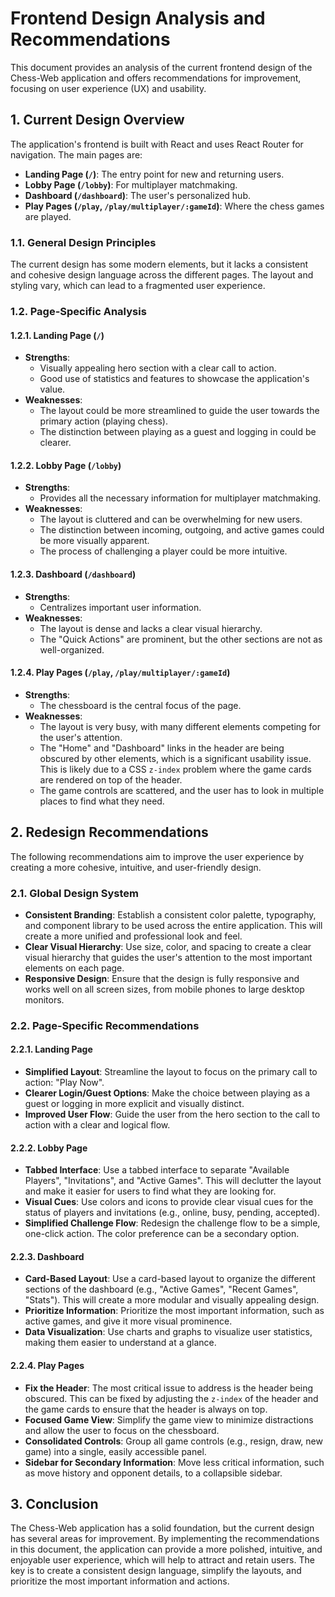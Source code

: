 
# Frontend Design Analysis and Recommendations

This document provides an analysis of the current frontend design of the Chess-Web application and offers recommendations for improvement, focusing on user experience (UX) and usability.

## 1. Current Design Overview

The application's frontend is built with React and uses React Router for navigation. The main pages are:

*   **Landing Page (`/`)**: The entry point for new and returning users.
*   **Lobby Page (`/lobby`)**: For multiplayer matchmaking.
*   **Dashboard (`/dashboard`)**: The user's personalized hub.
*   **Play Pages (`/play`, `/play/multiplayer/:gameId`)**: Where the chess games are played.

### 1.1. General Design Principles

The current design has some modern elements, but it lacks a consistent and cohesive design language across the different pages. The layout and styling vary, which can lead to a fragmented user experience.

### 1.2. Page-Specific Analysis

#### 1.2.1. Landing Page (`/`)

*   **Strengths**:
    *   Visually appealing hero section with a clear call to action.
    *   Good use of statistics and features to showcase the application's value.
*   **Weaknesses**:
    *   The layout could be more streamlined to guide the user towards the primary action (playing chess).
    *   The distinction between playing as a guest and logging in could be clearer.

#### 1.2.2. Lobby Page (`/lobby`)

*   **Strengths**:
    *   Provides all the necessary information for multiplayer matchmaking.
*   **Weaknesses**:
    *   The layout is cluttered and can be overwhelming for new users.
    *   The distinction between incoming, outgoing, and active games could be more visually apparent.
    *   The process of challenging a player could be more intuitive.

#### 1.2.3. Dashboard (`/dashboard`)

*   **Strengths**:
    *   Centralizes important user information.
*   **Weaknesses**:
    *   The layout is dense and lacks a clear visual hierarchy.
    *   The "Quick Actions" are prominent, but the other sections are not as well-organized.

#### 1.2.4. Play Pages (`/play`, `/play/multiplayer/:gameId`)

*   **Strengths**:
    *   The chessboard is the central focus of the page.
*   **Weaknesses**:
    *   The layout is very busy, with many different elements competing for the user's attention.
    *   The "Home" and "Dashboard" links in the header are being obscured by other elements, which is a significant usability issue. This is likely due to a CSS `z-index` problem where the game cards are rendered on top of the header.
    *   The game controls are scattered, and the user has to look in multiple places to find what they need.

## 2. Redesign Recommendations

The following recommendations aim to improve the user experience by creating a more cohesive, intuitive, and user-friendly design.

### 2.1. Global Design System

*   **Consistent Branding**: Establish a consistent color palette, typography, and component library to be used across the entire application. This will create a more unified and professional look and feel.
*   **Clear Visual Hierarchy**: Use size, color, and spacing to create a clear visual hierarchy that guides the user's attention to the most important elements on each page.
*   **Responsive Design**: Ensure that the design is fully responsive and works well on all screen sizes, from mobile phones to large desktop monitors.

### 2.2. Page-Specific Recommendations

#### 2.2.1. Landing Page

*   **Simplified Layout**: Streamline the layout to focus on the primary call to action: "Play Now".
*   **Clearer Login/Guest Options**: Make the choice between playing as a guest or logging in more explicit and visually distinct.
*   **Improved User Flow**: Guide the user from the hero section to the call to action with a clear and logical flow.

#### 2.2.2. Lobby Page

*   **Tabbed Interface**: Use a tabbed interface to separate "Available Players", "Invitations", and "Active Games". This will declutter the layout and make it easier for users to find what they are looking for.
*   **Visual Cues**: Use colors and icons to provide clear visual cues for the status of players and invitations (e.g., online, busy, pending, accepted).
*   **Simplified Challenge Flow**: Redesign the challenge flow to be a simple, one-click action. The color preference can be a secondary option.

#### 2.2.3. Dashboard

*   **Card-Based Layout**: Use a card-based layout to organize the different sections of the dashboard (e.g., "Active Games", "Recent Games", "Stats"). This will create a more modular and visually appealing design.
*   **Prioritize Information**: Prioritize the most important information, such as active games, and give it more visual prominence.
*   **Data Visualization**: Use charts and graphs to visualize user statistics, making them easier to understand at a glance.

#### 2.2.4. Play Pages

*   **Fix the Header**: The most critical issue to address is the header being obscured. This can be fixed by adjusting the `z-index` of the header and the game cards to ensure that the header is always on top.
*   **Focused Game View**: Simplify the game view to minimize distractions and allow the user to focus on the chessboard.
*   **Consolidated Controls**: Group all game controls (e.g., resign, draw, new game) into a single, easily accessible panel.
*   **Sidebar for Secondary Information**: Move less critical information, such as move history and opponent details, to a collapsible sidebar.

## 3. Conclusion

The Chess-Web application has a solid foundation, but the current design has several areas for improvement. By implementing the recommendations in this document, the application can provide a more polished, intuitive, and enjoyable user experience, which will help to attract and retain users. The key is to create a consistent design language, simplify the layouts, and prioritize the most important information and actions.
